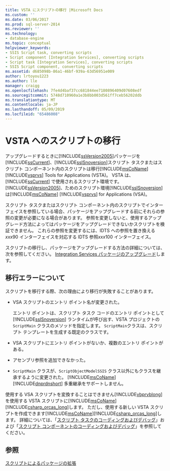 ```yaml
---
title: VSTA にスクリプトの移行 |Microsoft Docs
ms.custom: ''
ms.date: 03/06/2017
ms.prod: sql-server-2014
ms.reviewer: ''
ms.technology:
- database-engine
ms.topic: conceptual
helpviewer_keywords:
- SSIS Script task, converting scripts
- Script component [Integration Services], converting scripts
- Script task [Integration Services], converting scripts
- SSIS Script component, converting scripts
ms.assetid: d685098b-86a1-46bf-939a-63d56951e009
author: lrtoyou1223
ms.author: lle
manager: craigg
ms.openlocfilehash: 7fe4d4baf37cc681844ee7180896409d07608edf
ms.sourcegitcommit: 5748d710960a1e3b8bb003d561ff7ceb56202ddb
ms.translationtype: MT
ms.contentlocale: ja-JP
ms.lasthandoff: 05/09/2019
ms.locfileid: "65486008"
---
```

# <a name="migrate-scripts-to-vsta"></a>VSTA へのスクリプトの移行
  アップグレードするときに[!INCLUDE[ssVersion2005](../../includes/ssversion2005-md.md)]パッケージを[!INCLUDE[ssCurrent](../../includes/sscurrent-md.md)]、[!INCLUDE[ssISnoversion](../../includes/ssisnoversion-md.md)]スクリプト タスクまたはスクリプト コンポーネント内のスクリプトは移行[!INCLUDE[msCoName](../../includes/msconame-md.md)] [!INCLUDE[vsprvs](../../includes/vsprvs-md.md)] Tools for Applications (VSTA)。 VSTA は、[!INCLUDE[ssCurrent](../../includes/sscurrent-md.md)] で使用されるスクリプト環境です。 [!INCLUDE[ssVersion2005](../../includes/ssversion2005-md.md)]、ためのスクリプト環境[!INCLUDE[ssISnoversion](../../includes/ssisnoversion-md.md)]は[!INCLUDE[msCoName](../../includes/msconame-md.md)] [!INCLUDE[vsprvs](../../includes/vsprvs-md.md)] for Applications (VSA)。  
  
 スクリプト タスクまたはスクリプト コンポーネント内のスクリプトでインターフェイスを参照している場合、パッケージをアップグレードする前にそれらの参照の変更が必要になる場合があります。 参照を変更しないと、使用するアップグレード方法によってはパッケージをアップグレードできないかスクリプトを検証できません。 これらの参照を変更するには、IDTS への参照を置き換える*xxx*90 インターフェイスを対応する IDTS 参照*xxx*100 インターフェイス。  
  
 スクリプトの移行し、パッケージをアップグレードする方法の詳細については、次を参照してください。 [Integration Services パッケージのアップグレード](../../integration-services/install-windows/upgrade-integration-services-packages.md)します。  
  
## <a name="understanding-migration-failures"></a>移行エラーについて  
 スクリプトを移行する際、次の理由により移行が失敗することがあります。  
  
-   VSA スクリプトのエントリ ポイント名が変更された。  
  
     エントリ ポイントは、スクリプト タスク コードのエントリ ポイントとして [!INCLUDE[ssISnoversion](../../includes/ssisnoversion-md.md)] ランタイムが呼び出す、VSTA プロジェクトの `ScriptMain` クラスのメソッドを指定します。 `ScriptMain`クラスは、スクリプト テンプレートを生成する既定のクラスです。  
  
-   VSA スクリプトにエントリ ポイントがないか、複数のエントリ ポイントがある。  
  
-   アセンブリ参照を追加できなかった。  
  
-   `ScriptMain` クラスが、`ScriptObjectModelSSIS` クラス以外にもクラスを継承するように変更された。 [!INCLUDE[msCoName](../../includes/msconame-md.md)] [!INCLUDE[dnprdnshort](../../includes/dnprdnshort-md.md)] 多重継承をサポートしません。  
  
 使用する VSA スクリプトを変換することはできません[!INCLUDE[vbprvblong](../../includes/vbprvblong-md.md)]を使用する VSTA スクリプトに[!INCLUDE[msCoName](../../includes/msconame-md.md)][!INCLUDE[csharp_orcas_long](../../includes/csharp-orcas-long-md.md)]します。 ただし、使用する新しい VSTA スクリプトを作成できます[!INCLUDE[msCoName](../../includes/msconame-md.md)][!INCLUDE[csharp_orcas_long](../../includes/csharp-orcas-long-md.md)]します。 詳細については、「[スクリプト タスクのコーディングおよびデバッグ](../../integration-services/control-flow/script-task.md)」および「[スクリプト コンポーネントのコーディングおよびデバッグ](../../integration-services/data-flow/transformations/script-component.md)」を参照してください。  
  
## <a name="see-also"></a>参照  
 [スクリプトによるパッケージの拡張](../../relational-databases/server-management-objects-smo/tasks/scripting.md)  
  
  
